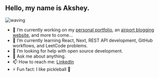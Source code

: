 ## Hello, my name is Akshey.
![waving](https://github.com/user-attachments/assets/289852cc-9a61-4d71-8ecf-bf4ab60068fa)

- 🔭 I’m currently working on my [personal portfolio](https://aksheyd.github.io), an [airport blogging website](https://air-blog-psi.vercel.app), and more to come...
- 🌱 I’m currently learning React, Next, REST API development, GitHub workflows, and LeetCode problems.  
- 🤔 I’m looking for help with open source development.
- 💬 Ask me about anything.
- 📫 How to reach me: [LinkedIn](https://linkedin.com/in/aksheydeokule)
- ⚡ Fun fact: I like pickleball 🥒

